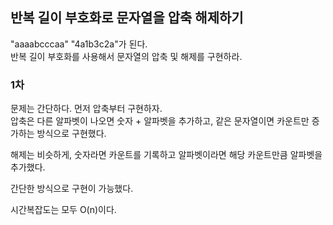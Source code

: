 ## 반복 길이 부호화로 문자열을 압축 해제하기
"aaaabcccaa" "4a1b3c2a"가 된다.  
반복 길이 부호화를 사용해서 문자열의 압축 및 해제를 구현하라.

### 1차
문제는 간단하다.  먼저 압축부터 구현하자.  
압축은 다른 알파벳이 나오면 숫자 + 알파벳을 추가하고, 같은 문자열이면 카운트만 증가하는 방식으로 구현했다.  

해제는 비슷하게, 숫자라면 카운트를 기록하고 알파벳이라면 해당 카운트만큼 알파벳을 추가했다.  

간단한 방식으로 구현이 가능했다.

시간복잡도는 모두 O(n)이다.